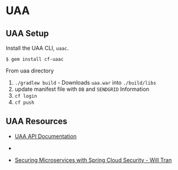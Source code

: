 # UAA


## UAA Setup

Install the UAA CLI, `uaac`.

`$ gem install cf-uaac`

From uaa directory

1. `./gradlew build` - Downloads `uaa.war` into `./build/libs`
1. update manifest file with `DB` and `SENDGRID` Information
1. `cf login`
1. `cf push`

## UAA Resources
* [UAA API Documentation](https://docs.cloudfoundry.org/api/uaa/)
* 

* [Securing Microservices with Spring Cloud Security - Will Tran](https://www.youtube.com/watch?v=USMl2GNg2r0)
